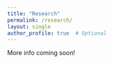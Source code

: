 ```yaml
---
title: "Research"
permalink: /research/
layout: single
author_profile: true  # Optional
---
```

More info coming soon!

